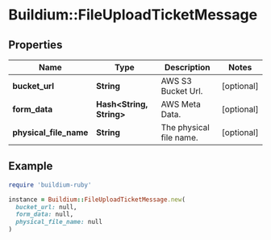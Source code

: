 # Buildium::FileUploadTicketMessage

## Properties

| Name | Type | Description | Notes |
| ---- | ---- | ----------- | ----- |
| **bucket_url** | **String** | AWS S3 Bucket Url. | [optional] |
| **form_data** | **Hash&lt;String, String&gt;** | AWS Meta Data. | [optional] |
| **physical_file_name** | **String** | The physical file name. | [optional] |

## Example

```ruby
require 'buildium-ruby'

instance = Buildium::FileUploadTicketMessage.new(
  bucket_url: null,
  form_data: null,
  physical_file_name: null
)
```

